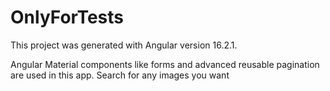# OnlyForTests

This project was generated with Angular version 16.2.1.


Angular Material components like forms and advanced reusable pagination are used in this app. Search for any images you want
